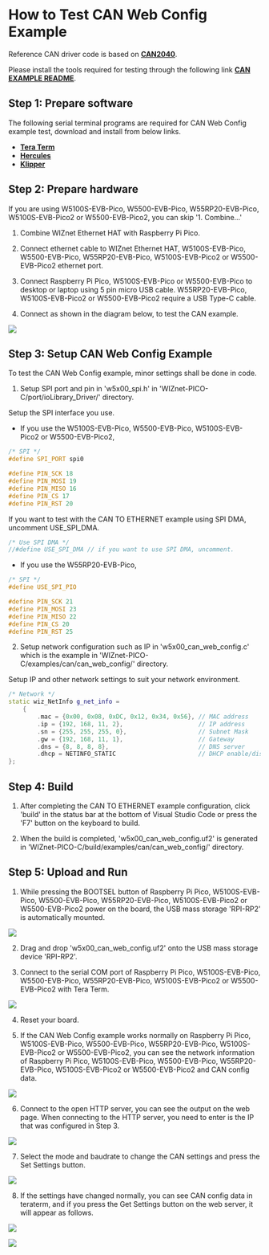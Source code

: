 # How to Test CAN Web Config Example

Reference CAN driver code is based on [**CAN2040**][link-can_driver].

Please install the tools required for testing through the following link [**CAN EXAMPLE README**][link-can_example_readme].


## Step 1: Prepare software

The following serial terminal programs are required for CAN Web Config example test, download and install from below links.

- [**Tera Term**][link-tera_term]
- [**Hercules**][link-hercules]
- [**Klipper**][link-klipper]


## Step 2: Prepare hardware

If you are using W5100S-EVB-Pico, W5500-EVB-Pico, W55RP20-EVB-Pico, W5100S-EVB-Pico2 or W5500-EVB-Pico2, you can skip '1. Combine...'

1. Combine WIZnet Ethernet HAT with Raspberry Pi Pico.

2. Connect ethernet cable to WIZnet Ethernet HAT, W5100S-EVB-Pico, W5500-EVB-Pico, W55RP20-EVB-Pico, W5100S-EVB-Pico2 or W5500-EVB-Pico2 ethernet port.

3. Connect Raspberry Pi Pico, W5100S-EVB-Pico or W5500-EVB-Pico to desktop or laptop using 5 pin micro USB cable. W55RP20-EVB-Pico, W5100S-EVB-Pico2 or W5500-EVB-Pico2 require a USB Type-C cable.

4. Connect as shown in the diagram below, to test the CAN example.

![][link-hardware_wiring]


## Step 3: Setup CAN Web Config Example

To test the CAN Web Config example, minor settings shall be done in code.

1. Setup SPI port and pin in 'w5x00_spi.h' in 'WIZnet-PICO-C/port/ioLibrary_Driver/' directory.

Setup the SPI interface you use.
- If you use the W5100S-EVB-Pico, W5500-EVB-Pico, W5100S-EVB-Pico2 or W5500-EVB-Pico2,

```cpp
/* SPI */
#define SPI_PORT spi0

#define PIN_SCK 18
#define PIN_MOSI 19
#define PIN_MISO 16
#define PIN_CS 17
#define PIN_RST 20
```

If you want to test with the CAN TO ETHERNET example using SPI DMA, uncomment USE_SPI_DMA.

```cpp
/* Use SPI DMA */
//#define USE_SPI_DMA // if you want to use SPI DMA, uncomment.
```
- If you use the W55RP20-EVB-Pico,
```cpp
/* SPI */
#define USE_SPI_PIO

#define PIN_SCK 21
#define PIN_MOSI 23
#define PIN_MISO 22
#define PIN_CS 20
#define PIN_RST 25
```

2. Setup network configuration such as IP in 'w5x00_can_web_config.c' which is the example in 'WIZnet-PICO-C/examples/can/can_web_config/' directory.

Setup IP and other network settings to suit your network environment.

```cpp
/* Network */
static wiz_NetInfo g_net_info =
    {
        .mac = {0x00, 0x08, 0xDC, 0x12, 0x34, 0x56}, // MAC address
        .ip = {192, 168, 11, 2},                     // IP address
        .sn = {255, 255, 255, 0},                    // Subnet Mask
        .gw = {192, 168, 11, 1},                     // Gateway
        .dns = {8, 8, 8, 8},                         // DNS server
        .dhcp = NETINFO_STATIC                       // DHCP enable/disable
};
```

## Step 4: Build

1. After completing the CAN TO ETHERNET example configuration, click 'build' in the status bar at the bottom of Visual Studio Code or press the 'F7' button on the keyboard to build.

2. When the build is completed, 'w5x00_can_web_config.uf2' is generated in 'WIZnet-PICO-C/build/examples/can/can_web_config/' directory.



## Step 5: Upload and Run

1. While pressing the BOOTSEL button of Raspberry Pi Pico, W5100S-EVB-Pico, W5500-EVB-Pico, W55RP20-EVB-Pico, W5100S-EVB-Pico2 or W5500-EVB-Pico2 power on the board, the USB mass storage 'RPI-RP2' is automatically mounted.

![][link-raspberry_pi_pico_usb_mass_storage]

2. Drag and drop 'w5x00_can_web_config.uf2' onto the USB mass storage device 'RPI-RP2'.

3. Connect to the serial COM port of Raspberry Pi Pico, W5100S-EVB-Pico, W5500-EVB-Pico, W55RP20-EVB-Pico, W5100S-EVB-Pico2 or W5500-EVB-Pico2 with Tera Term.

![][link-connect_to_serial_com_port]

4. Reset your board.

5. If the CAN Web Config example works normally on Raspberry Pi Pico, W5100S-EVB-Pico, W5500-EVB-Pico, W55RP20-EVB-Pico, W5100S-EVB-Pico2 or W5500-EVB-Pico2, you can see the network information of Raspberry Pi Pico, W5100S-EVB-Pico, W5500-EVB-Pico, W55RP20-EVB-Pico, W5100S-EVB-Pico2 or W5500-EVB-Pico2 and CAN config data.

![][link-set_network_information_and_can_config]


6. Connect to the open HTTP server, you can see the output on the web page. When connecting to the HTTP server, you need to enter is the IP that was configured in Step 3.

![][link-connect_to_http_config_server]


7. Select the mode and baudrate to change the CAN settings and press the Set Settings button.

![][link-set_can_config]


8. If the settings have changed normally, you can see CAN config data in teraterm, and if you press the Get Settings button on the web server, it will appear as follows.

![][link-see_can_config]

![][link-get_can_config]



<!--
Link
-->

[link-can_driver]: https://github.com/KevinOConnor/can2040
[link-can_example_readme]: https://github.com/WIZnet-ioNIC/WIZnet-PICO-C/blob/main/examples/can/README.md
[link-tera_term]: https://osdn.net/projects/ttssh2/releases/
[link-hercules]: https://www.hw-group.com/software/hercules-setup-utility
[link-klipper]: https://www.klipper3d.org/
[link-hardware_wiring]: https://github.com/WIZnet-ioNIC/WIZnet-PICO-C/blob/main/static/images/can/can_web_config/hardware_wiring.png
[link-raspberry_pi_pico_usb_mass_storage]: https://github.com/WIZnet-ioNIC/WIZnet-PICO-C/blob/main/static/images/can/can_web_config/raspberry_pi_pico_usb_mass_storage.png
[link-connect_to_serial_com_port]: https://github.com/WIZnet-ioNIC/WIZnet-PICO-C/blob/main/static/images/can/can_web_config/connect_to_serial_com_port.png
[link-set_network_information_and_can_config]: https://github.com/WIZnet-ioNIC/WIZnet-PICO-C/blob/main/static/images/can/can_web_config/set_network_information_and_can_config.png
[link-connect_to_http_config_server]: https://github.com/WIZnet-ioNIC/WIZnet-PICO-C/blob/main/static/images/can/can_web_config/connect_to_http_config_server.png
[link-set_can_config]: https://github.com/WIZnet-ioNIC/WIZnet-PICO-C/blob/main/static/images/can/can_web_config/set_can_config.png
[link-see_can_config]: https://github.com/WIZnet-ioNIC/WIZnet-PICO-C/blob/main/static/images/can/can_web_config/see_can_config.png
[link-get_can_config]: https://github.com/WIZnet-ioNIC/WIZnet-PICO-C/blob/main/static/images/can/can_web_config/get_can_config.png